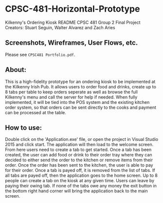 # CPSC-481-Horizontal-Prototype

Kilkenny's Ordering Kiosk README
CPSC 481 Group 2 Final Project
Creators: Stuart Seguin, Walter Alvarez and Zach Aries

## Screenshots, Wireframes, User Flows, etc.
Please see `CPSC481 Portfolio.pdf`.

## About:
This is a high-fidelity prototype for an ondering kiosk to be implemented at the Kilkenny Irish Pub.
It allows users to order food and drinks, create up to 8 tabs per table to keep orders seperate as well as browse 
the full Kilkenny's menu and call the server for help if needed. When fully implemented, it will be tied into the 
POS system and the existing kitchen order system, so that orders can be sent directly to the cooks and payment can
be processed at the table.

## How to use:
Double click on the 'Application.exe' file, or open the project in Visual Studio 2015 and click start.
The application will then load to the welcome screen. From here users need to create a tab to get started.
Once a tab has been created, the user can add food or drink to their order tray where they can decided to 
either send the order to the kitchen or remove items from their order. Once the order has been sent to the kitchen, 
the user is able to pay for their order. Once a tab is payed off, it is removed from the list of tabs. If all tabs 
are payed off, then the application goes to the home screen. Up to 8 people can create a tab on the kiosk at any
given time. Users can leave by paying their owing tab. If none of the tabs owe any money the exit button in the
bottom right hand corner will bring the application back to the main screen.

